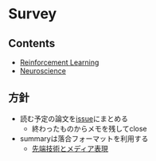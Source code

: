 # Survey

## Contents
- [Reinforcement Learning]()
- [Neuroscience]()

## 方針
- 読む予定の論文を[issue](https://github.com/TMats/survey/issues)にまとめる
  - 終わったものからメモを残してclose
- summaryは落合フォーマットを利用する
    - [先端技術とメディア表現](https://www.slideshare.net/Ochyai/1-ftma15)


